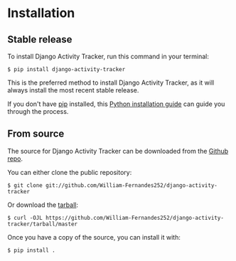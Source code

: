 # Installation

## Stable release

To install Django Activity Tracker, run this command in your
terminal:

```console
$ pip install django-activity-tracker
```

This is the preferred method to install Django Activity Tracker, as it will always install the most recent stable release.

If you don't have [pip][] installed, this [Python installation guide][]
can guide you through the process.

## From source

The source for Django Activity Tracker can be downloaded from
the [Github repo][].

You can either clone the public repository:

```console
$ git clone git://github.com/William-Fernandes252/django-activity-tracker
```

Or download the [tarball][]:

```console
$ curl -OJL https://github.com/William-Fernandes252/django-activity-tracker/tarball/master
```

Once you have a copy of the source, you can install it with:

```console
$ pip install .
```

[pip]: https://pip.pypa.io
[Python installation guide]: http://docs.python-guide.org/en/latest/starting/installation/
[Github repo]: https://github.com/%7B%7B%20cookiecutter.github_username%20%7D%7D/%7B%7B%20cookiecutter.project_slug%20%7D%7D
[tarball]: https://github.com/%7B%7B%20cookiecutter.github_username%20%7D%7D/%7B%7B%20cookiecutter.project_slug%20%7D%7D/tarball/master
